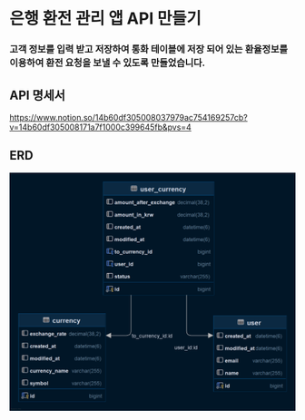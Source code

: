# 은행 환전 관리 앱 API 만들기
### 고객 정보를 입력 받고 저장하여 통화 테이블에 저장 되어 있는 환율정보를 이용하여 환전 요청을 보낼 수 있도록 만들었습니다.

## API 명세서
https://www.notion.so/14b60df305008037979ac754169257cb?v=14b60df305008171a7f1000c399645fb&pvs=4
## ERD
![currency_user.png](currency_user.png)